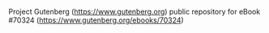 Project Gutenberg (https://www.gutenberg.org) public repository for
eBook #70324 (https://www.gutenberg.org/ebooks/70324)
